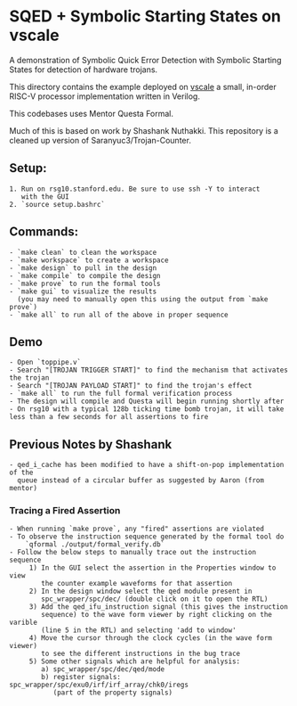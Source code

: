 # SQED + Symbolic Starting States on vscale

A demonstration of Symbolic Quick Error Detection with Symbolic Starting States
for detection of hardware trojans.

This directory contains the example deployed on
[vscale](https://github.com/LGTMCU/vscale)
a small, in-order RISC-V processor implementation written in Verilog.

This codebases uses Mentor Questa Formal.

Much of this is based on work by Shashank Nuthakki.
This repository is a cleaned up version of Saranyuc3/Trojan-Counter.


## Setup:
    1. Run on rsg10.stanford.edu. Be sure to use ssh -Y to interact
       with the GUI
    2. `source setup.bashrc`


## Commands:
    - `make clean` to clean the workspace
    - `make workspace` to create a workspace
    - `make design` to pull in the design
    - `make compile` to compile the design
    - `make prove` to run the formal tools
    - `make gui` to visualize the results
      (you may need to manually open this using the output from `make prove`)
    - `make all` to run all of the above in proper sequence


## Demo
    - Open `toppipe.v`
    - Search "[TROJAN TRIGGER START]" to find the mechanism that activates the trojan
    - Search "[TROJAN PAYLOAD START]" to find the trojan's effect
    - `make all` to run the full formal verification process
    - The design will compile and Questa will begin running shortly after
    - On rsg10 with a typical 128b ticking time bomb trojan, it will take less than a few seconds for all assertions to fire


## Previous Notes by Shashank
    - qed_i_cache has been modified to have a shift-on-pop implementation of the
      queue instead of a circular buffer as suggested by Aaron (from mentor)

### Tracing a Fired Assertion
    - When running `make prove`, any "fired" assertions are violated
    - To observe the instruction sequence generated by the formal tool do
        `qformal ./output/formal_verify.db`
    - Follow the below steps to manually trace out the instruction sequence
         1) In the GUI select the assertion in the Properties window to view
            the counter example waveforms for that assertion
         2) In the design window select the qed module present in 
            spc_wrapper/spc/dec/ (double click on it to open the RTL)
         3) Add the qed_ifu_instruction signal (this gives the instruction
            sequence) to the wave form viewer by right clicking on the varible
            (line 5 in the RTL) and selecting 'add to window'
         4) Move the cursor through the clock cycles (in the wave form viewer)
            to see the different instructions in the bug trace
         5) Some other signals which are helpful for analysis:
            a) spc_wrapper/spc/dec/qed/mode
            b) register signals: spc_wrapper/spc/exu0/irf/irf_array/chk0/iregs
               (part of the property signals)
